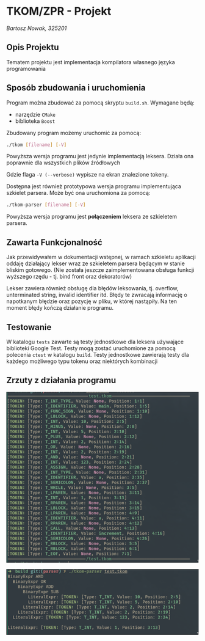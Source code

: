 # TKOM/ZPR - Projekt
*Bartosz Nowak, 325201*

## Opis Projektu

Tematem projektu jest implementacja kompilatora własnego języka programowania

## Sposób zbudowania i uruchomienia

Program można zbudować za pomocą skryptu `build.sh`. Wymagane będą:
- narzędzie `CMake`
- biblioteka `Boost`

Zbudowany program możemy uruchomić za pomocą:

```sh
./tkom [filename] [-V]
```
Powyższa wersja programu jest jedynie implementacją leksera. Działa ona poprawnie dla wszystkich plików źródłowych

Gdzie flaga `-V (--verbose)` wypisze na ekran znalezione tokeny.

Dostępna jest również prototypowa wersja programu implementująca szkielet parsera. Może być ona uruchomiona za pomocą:

```sh
./tkom-parser [filename] [-V]
```

Powyższa wersja programu jest **połączeniem** leksera ze szkieletem parsera.

## Zawarta Funkcjonalność

Jak przewidywałem w dokumentacji wstępnej, w ramach szkieletu aplikacji oddaję działający lekser wraz ze szkieletem parsera będącym w stanie bliskim gotowego. (Nie została jeszcze zaimplementowana obsługa funkcji wyższego rzędu - tj. bind front oraz dekoratorów)

Lekser zawiera również obsługę dla błędów leksowania, tj. overflow, unterminated string, invalid identifier itd. Błędy te zwracają informację o napotkanym błędzie oraz pozycję w pliku, w której nastąpiły. Na ten moment błędy kończą działanie programu.

## Testowanie

W katalogu `tests` zawarte są testy jednostkowe dla leksera używające biblioteki Google Test. Testy mogą zostać uruchomione za pomocą polecenia `ctest` w katalogu `build`. Testy jednostkowe zawierają testy dla każdego możliwego typu tokenu oraz niektórych kombinacji

## Zrzuty z działania programu

![](img/2025-04-25-22-19-49.png)

![](img/2025-04-25-22-23-16.png)
